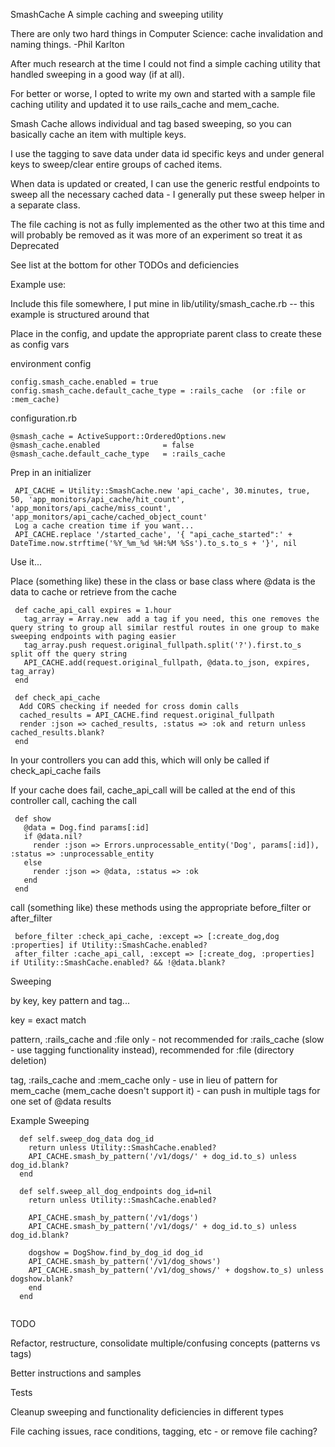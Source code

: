  
  SmashCache
  A simple caching and sweeping utility
  
  There are only two hard things in Computer Science: cache invalidation and naming things.   -Phil Karlton
  
  After much research at the time I could not find a simple caching utility that handled sweeping in a good way (if at all).
  
  For better or worse, I opted to write my own and started with a sample file caching utility and updated it to use rails_cache and mem_cache.  
  
  Smash Cache allows individual and tag based sweeping, so you can basically cache an item with multiple keys.  
  
  I use the tagging to save data under data id specific keys and under general keys to sweep/clear entire groups of cached items.
  
  When data is updated or created, I can use the generic restful endpoints to sweep all the necessary cached data - I generally put these sweep helper in a separate class.
  
  The file caching is not as fully implemented as the other two at this time and will probably be removed as it was more of an experiment so treat it as Deprecated
  
  See list at the bottom for other TODOs and deficiencies 
  
  Example use:
  
  Include this file somewhere, I put mine in lib/utility/smash_cache.rb  -- this example is structured around that
  
  Place in the config, and update the appropriate parent class to create these as config vars
  
  environment config
  ```
  config.smash_cache.enabled = true
  config.smash_cache.default_cache_type = :rails_cache  (or :file or :mem_cache)
  ```
  
  configuration.rb
  ```
  @smash_cache = ActiveSupport::OrderedOptions.new
  @smash_cache.enabled              = false
  @smash_cache.default_cache_type   = :rails_cache
  ```
    
  Prep in an initializer
 ```
  API_CACHE = Utility::SmashCache.new 'api_cache', 30.minutes, true, 50, 'app_monitors/api_cache/hit_count', 'app_monitors/api_cache/miss_count', 'app_monitors/api_cache/cached_object_count'
  Log a cache creation time if you want...
  API_CACHE.replace '/started_cache', '{ "api_cache_started":' + DateTime.now.strftime('%Y_%m_%d %H:%M %Ss').to_s.to_s + '}', nil
 ```
    
  Use it...
  
  Place (something like) these in the class or base class where @data is the data to cache or retrieve from the cache
  ```  
   def cache_api_call expires = 1.hour
     tag_array = Array.new  add a tag if you need, this one removes the query string to group all similar restful routes in one group to make sweeping endpoints with paging easier
     tag_array.push request.original_fullpath.split('?').first.to_s  split off the query string
     API_CACHE.add(request.original_fullpath, @data.to_json, expires, tag_array)
   end
  
   def check_api_cache
    Add CORS checking if needed for cross domin calls
    cached_results = API_CACHE.find request.original_fullpath
    render :json => cached_results, :status => :ok and return unless cached_results.blank?
   end
   ```
   
  In your controllers you can add this, which will only be called if check_api_cache fails
  
  If your cache does fail, cache_api_call will be called at the end of this controller call, caching the call
 
 ``` 
  def show
    @data = Dog.find params[:id]
    if @data.nil?
      render :json => Errors.unprocessable_entity('Dog', params[:id]), :status => :unprocessable_entity
    else
      render :json => @data, :status => :ok
    end
  end
   ```
   
  call (something like) these methods using the appropriate before_filter or after_filter
 ```
  before_filter :check_api_cache, :except => [:create_dog,dog :properties] if Utility::SmashCache.enabled?
  after_filter :cache_api_call, :except => [:create_dog, :properties] if Utility::SmashCache.enabled? && !@data.blank?
 ``` 
 
  Sweeping
  
  by key, key pattern and tag...
  
  key = exact match
  
  pattern, :rails_cache and :file only - not recommended for :rails_cache (slow - use tagging functionality instead), recommended for :file (directory deletion)
  
  tag, :rails_cache and :mem_cache only - use in lieu of pattern for mem_cache (mem_cache doesn't support it) - can push in multiple tags for one set of @data results
  
  Example Sweeping
 ``` 
   def self.sweep_dog_data dog_id
     return unless Utility::SmashCache.enabled?
     API_CACHE.smash_by_pattern('/v1/dogs/' + dog_id.to_s) unless dog_id.blank?
   end
  
   def self.sweep_all_dog_endpoints dog_id=nil
     return unless Utility::SmashCache.enabled?
  
     API_CACHE.smash_by_pattern('/v1/dogs')
     API_CACHE.smash_by_pattern('/v1/dogs/' + dog_id.to_s) unless dog_id.blank?
  
     dogshow = DogShow.find_by_dog_id dog_id
     API_CACHE.smash_by_pattern('/v1/dog_shows')
     API_CACHE.smash_by_pattern('/v1/dog_shows/' + dogshow.to_s) unless dogshow.blank?
     end
   end
  
  ```  
  TODO
  
   Refactor, restructure, consolidate multiple/confusing concepts (patterns vs tags)
  
   Better instructions and samples
  
   Tests
  
   Cleanup sweeping and functionality deficiencies in different types 
  
   File caching issues, race conditions, tagging, etc -  or remove file caching?
  
  
